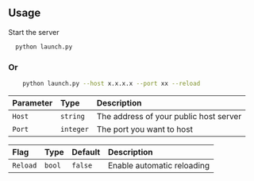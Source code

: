 ## Usage

Start the server

```bash
  python launch.py 
```

### Or

```bash
    python launch.py --host x.x.x.x --port xx --reload
```

| Parameter | Type     | Description                            |
| :-------- | :------- | :-------------------------             |
| `Host`    | `string` | The address of your public host server |
| `Port`    | `integer`| The port you want to host              |

| Flag      | Type     | Default  | Description                |
| :-------- | :------- | :------- | :------------------------- |
| `Reload`  | `bool`   | `false`  | Enable automatic reloading |